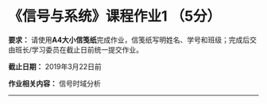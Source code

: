 # 《信号与系统》课程作业1 （5分）

**要求：** 请使用**A4大小信笺纸**完成作业，信笺纸写明姓名、学号和班级；完成后交由班长/学习委员在截止日前统一提交作业。

**截止日期：** 2019年3月22日前

**作业相关内容：** 信号时域分析

---



<script type="text/javascript" src="http://cdn.mathjax.org/mathjax/latest/MathJax.js?config=TeX-AMS-MML_HTMLorMML"> </script>
